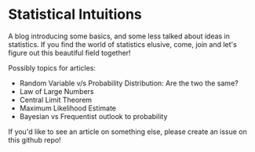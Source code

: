 # Statistical Intuitions

A blog introducing some basics, and some less talked about ideas in statistics. If you find the world of statistics elusive, come, join and let's figure out this beautiful field together!

Possibly topics for articles:
- Random Variable v/s Probability Distribution: Are the two the same?
- Law of Large Numbers 
- Central Limit Theorem
- Maximum Likelihood Estimate
- Bayesian vs Frequentist outlook to probability

If you'd like to see an article on something else, please create an issue on this github repo!
